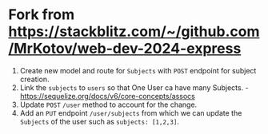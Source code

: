 # Fork from https://stackblitz.com/~/github.com/MrKotov/web-dev-2024-express

1. Create new model and route for `Subjects` with `POST` endpoint for subject creation.
2. Link the `subjects` to `users` so that One User ca have many Subjects. - https://sequelize.org/docs/v6/core-concepts/assocs
3. Update `POST` `/user` method to account for the change.
4. Add an `PUT` endpoint `/user/subjects` from which we can update the `Subjects` of the user such as `subjects: [1,2,3]`.